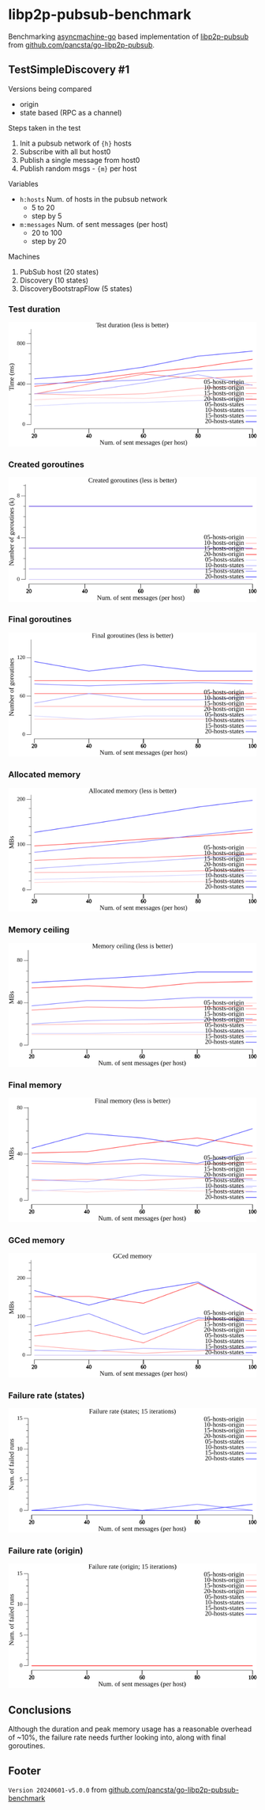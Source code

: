 # libp2p-pubsub-benchmark

Benchmarking [asyncmachine-go](https://github.com/pancsta/asyncmachine-go) based implementation of [libp2p-pubsub](https://github.com/libp2p/go-libp2p-pubsub) from [github.com/pancsta/go-libp2p-pubsub](https://github.com/pancsta/go-libp2p-pubsub).

## TestSimpleDiscovery #1

Versions being compared

- origin
- state based (RPC as a channel)

Steps taken in the test

1. Init a pubsub network of `{h}` hosts
2. Subscribe with all but host0
3. Publish a single message from host0
4. Publish random msgs - `{m}` per host

Variables

- `h:hosts` Num. of hosts in the pubsub network
  - 5 to 20
  - step by 5
- `m:messages` Num. of sent messages (per host)
  - 20 to 100
  - step by 20

Machines

1. PubSub host (20 states)
2. Discovery (10 states)
3. DiscoveryBootstrapFlow (5 states)

### Test duration

![Test duration chart](assets/charts/TestSimpleDiscovery/origin-states-time.png)

### Created goroutines

![created goroutines chart](assets/charts/TestSimpleDiscovery/origin-states-go-created.png)

### Final goroutines

![Final goroutines chart](assets/charts/TestSimpleDiscovery/origin-states-go-final.png)

### Allocated memory

![Allocated memory chart](assets/charts/TestSimpleDiscovery/origin-states-mem-alloc.png)

### Memory ceiling

![Memory ceiling chart](assets/charts/TestSimpleDiscovery/origin-states-mem-max.png)

### Final memory

![Final memory chart](assets/charts/TestSimpleDiscovery/origin-states-mem-final.png)

### GCed memory

![GCed memory chart](assets/charts/TestSimpleDiscovery/origin-states-mem-gc.png)

### Failure rate (states)

![Failure rate (states) chart](assets/charts/TestSimpleDiscovery/origin-states-failures-states.png)

### Failure rate (origin)

![Failure rate (origin) chart](assets/charts/TestSimpleDiscovery/origin-states-failures-origin.png)

## Conclusions

Although the duration and peak memory usage has a reasonable overhead of ~10%, the failure rate needs further looking into, along with final goroutines.

## Footer

`Version 20240601-v5.0.0` from [github.com/pancsta/go-libp2p-pubsub-benchmark](https://github.com/pancsta/go-libp2p-pubsub-benchmark)
